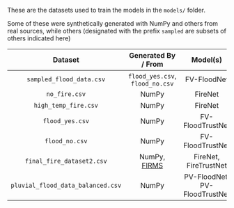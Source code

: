 These are the datasets used to train the models in the ``models/`` folder. 

Some of these were synthetically generated with NumPy and others from real sources, while others (designated with the prefix ``sampled`` are subsets of others indicated here)


|          Dataset         |   Generated By / From   |         Model(s)         |
| :-----------------------: | :--------------: | :------------------------:|
| ``sampled_flood_data.csv`` | ``flood_yes.csv``, ``flood_no.csv`` | FV-FloodNet 
|     ``no_fire.csv``      |      NumPy       |   FireNet  |  
|  ``high_temp_fire.csv``  |      NumPy       |   FireNet  |
|    ``flood_yes.csv``     |      NumPy       |     FV-FloodTrustNet     |
|     ``flood_no.csv``     |      NumPy       |     FV-FloodTrustNet     |
| ``final_fire_dataset2.csv`` |  NumPy, [FIRMS](https://firms.modaps.eosdis.nasa.gov/data/active_fire/modis-c6.1/csv/MODIS_C6_1_Global_7d.csv) | FireNet, FireTrustNet |
| ``pluvial_flood_data_balanced.csv`` | NumPy | PV-FloodNet, PV-FloodTrustNet |

